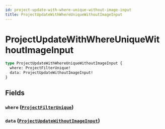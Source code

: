 ```yaml
---
id: project-update-with-where-unique-without-image-input
title: ProjectUpdateWithWhereUniqueWithoutImageInput
---
```


 # ProjectUpdateWithWhereUniqueWithoutImageInput





```graphql
type ProjectUpdateWithWhereUniqueWithoutImageInput {
  where: ProjectFilterUnique!
  data: ProjectUpdateWithoutImageInput!
}
```


## Fields

### `where` ([`ProjectFilterUnique`](/inputs/project-filter-unique))




### `data` ([`ProjectUpdateWithoutImageInput`](/inputs/project-update-without-image-input))






